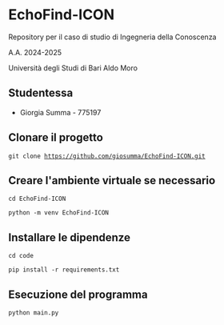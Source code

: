 # EchoFind-ICON
Repository per il caso di studio di Ingegneria della Conoscenza

A.A. 2024-2025

Università degli Studi di Bari Aldo Moro

## Studentessa
- Giorgia Summa - 775197

## Clonare il progetto
<code>git clone https://github.com/giosumma/EchoFind-ICON.git</code>

## Creare l'ambiente virtuale se necessario
<code>cd EchoFind-ICON</code>

<code>python -m venv EchoFind-ICON</code>

## Installare le dipendenze
<code>cd code</code>

<code>pip install -r requirements.txt</code>

## Esecuzione del programma
<code>python main.py</code>
